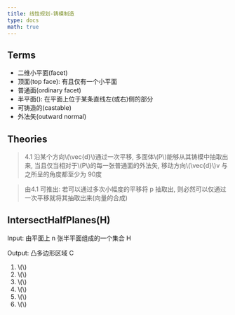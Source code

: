 ```yaml
---
title: 线性规划-铸模制造
type: docs
math: true
---
```


## Terms

- 二维小平面(facet)
- 顶面(top face): 有且仅有一个小平面
- 普通面(ordinary facet)
- 半平面(): 在平面上位于某条直线左(或右)侧的部分
- 可铸造的(castable)
- 外法矢(outward normal)

## Theories

> 4.1 沿某个方向\\(\vec{d}\\)通过一次平移, 多面体\\(P\\)能够从其铸模中抽取出来, 当且仅当相对于\\(P\\)的每一张普通面的外法矢, 移动方向\\(\vec{d}\\)v 与之所呈的角度都至少为 90度

> 由4.1 可推出: 若可以通过多次小幅度的平移将 p 抽取出, 则必然可以仅通过一次平移就将其抽取出来(向量的合成)

## IntersectHalfPlanes(H)

 Input: 由平面上 n 张半平面组成的一个集合 H

 Output: 凸多边形区域 C

 1. \\(\\)
 2. \\(\\)
 3. \\(\\)
 4. \\(\\)
 5. \\(\\)
 6. \\(\\)